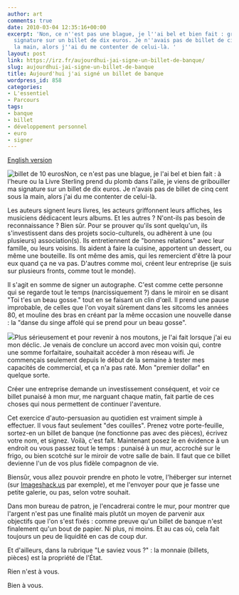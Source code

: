```yaml
---
author: art
comments: true
date: 2010-03-04 12:35:16+00:00
excerpt: 'Non, ce n''est pas une blague, je l''ai bel et bien fait : gribouiller ma
  signature sur un billet de dix euros. Je n''avais pas de billet de cinq cent sous
  la main, alors j''ai du me contenter de celui-là. '
layout: post
link: https://irz.fr/aujourdhui-jai-signe-un-billet-de-banque/
slug: aujourdhui-jai-signe-un-billet-de-banque
title: Aujourd'hui j'ai signé un billet de banque
wordpress_id: 858
categories:
- L'essentiel
- Parcours
tags:
- banque
- billet
- développement personnel
- euro
- signer
---
```


[English version](https://irz.fr/today-i-signed-a-bank-note)

![billet de 10 euros](https://static.irz.fr/2010/03/CIMG0653-300x225.jpg)Non, ce n'est pas une blague, je l'ai bel et bien fait : à l'heure ou la Livre Sterling prend du plomb dans l'aile, je viens de gribouiller ma signature sur un billet de dix euros. Je n'avais pas de billet de cinq cent sous la main, alors j'ai du me contenter de celui-là.

Les auteurs signent leurs livres, les acteurs griffonnent leurs affiches, les musiciens dédicacent leurs albums. Et les autres ? N'ont-ils pas besoin de reconnaissance ? Bien sûr. Pour se prouver qu'ils sont quelqu'un, ils s'investissent dans des projets socio-culturels, ou adhèrent à une (ou plusieurs) association(s). Ils entretiennent de "bonnes relations" avec leur famille, ou leurs voisins. Ils aident à faire la cuisine, apportent un dessert, ou même une bouteille. Ils ont même des amis, qui les remercient d'être là pour eux quand ça ne va pas. D'autres comme moi, créent leur entreprise (je suis sur plusieurs  fronts, comme tout le monde).

Il s'agit en somme de signer un autographe. C'est comme cette personne qui se regarde tout le temps (narcissiquement ?) dans le miroir en se disant "Toi t'es un beau gosse." tout en se faisant un clin d'œil. Il prend une pause improbable, de celles que l'on voyait sûrement dans les sitcoms les années 80, et mouline des bras en créant par la même occasion une nouvelle danse : la "danse du singe affolé qui se prend pour un beau gosse".

[![](https://static.irz.fr/2010/03/cash-wad-300x225.jpg)](https://static.irz.fr/2010/03/cash-wad.jpg)Plus sérieusement et pour revenir à nos moutons, je l'ai fait lorsque j'ai eu mon déclic. Je venais de conclure un accord avec mon voisin qui, contre une somme forfaitaire, souhaitait accéder à mon réseau wifi. Je commençais seulement depuis le début de la semaine à tester mes capacités de commercial, et ça n'a pas raté. Mon "premier dollar" en quelque sorte.

Créer une entreprise demande un investissement conséquent, et voir ce billet punaisé à mon mur, me narguant chaque matin, fait partie de ces choses qui nous permettent de continuer l'aventure.

Cet exercice d'auto-persuasion au quotidien est vraiment simple à effectuer. Il vous faut seulement "des couilles". Prenez votre porte-feuille, sortez-en un billet de banque (ne fonctionne pas avec des pièces), écrivez votre nom, et signez. Voilà, c'est fait. Maintenant posez le en évidence à un endroit ou vous passez tout le temps : punaisé à un mur, accroché sur le frigo, ou bien scotché sur le miroir de votre salle de bain. Il faut que ce billet devienne l'un de vos plus fidèle compagnon de vie.

Biensûr, vous allez pouvoir prendre en photo le votre, l'héberger sur internet (sur [Imageshack.us](http://imageshack.us/) par exemple), et me l'envoyer pour que je fasse une petite galerie, ou pas, selon votre souhait.

Dans mon bureau de patron, je l'encadrerai contre le mur, pour montrer que l'argent n'est pas une finalité mais plutôt un moyen de parvenir aux objectifs que l'on s'est fixés : comme preuve qu'un billet de banque n'est finalement qu'un bout de papier. Ni plus, ni moins. Et au cas où, cela fait toujours un peu de liquidité en cas de coup dur.

Et d'ailleurs, dans la rubrique "Le saviez vous ?" : la monnaie (billets, pièces) est la propriété de l'État.

Rien n'est à vous.

Bien à vous.
